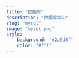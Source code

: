 ```yaml
---
title: "数据库"
description: "数据库学习"
slug: "mysql"
image: "mysql.png"
style:
    background: "#2a9d8f"
    color: "#fff"
---
```

